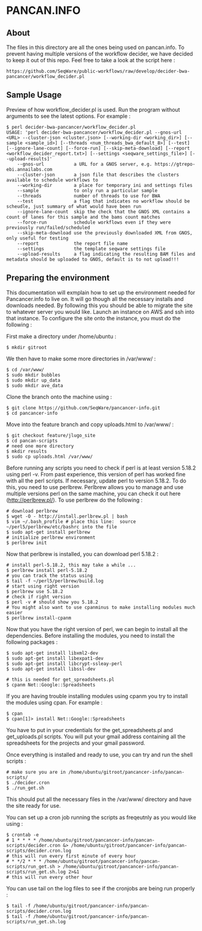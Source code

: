 # PANCAN.INFO

## About
The files in this directory are all the ones being used on pancan.info. To prevent having multiple versions of the workflow decider, we have decided to keep it out of this repo. Feel free to take a look at the script here :
    
    https://github.com/SeqWare/public-workflows/raw/develop/decider-bwa-pancancer/workflow_decider.pl


## Sample Usage
Preview of how workflow_decider.pl is used.
Run the program without arguments to see the latest options. For example :

    $ perl decider-bwa-pancancer/workflow_decider.pl
    USAGE: 'perl decider-bwa-pancancer/workflow_decider.pl --gnos-url <URL> --cluster-json <cluster.json> [--working-dir <working_dir>] [--sample <sample_id>] [--threads <num_threads_bwa_default_8>] [--test] [--ignore-lane-count] [--force-run] [--skip-meta-download] [--report <workflow_decider_report.txt>] [--settings <seqware_settings_file>] [--upload-results]'
    	--gnos-url           a URL for a GNOS server, e.g. https://gtrepo-ebi.annailabs.com
    	--cluster-json       a json file that describes the clusters available to schedule workflows to
    	--working-dir        a place for temporary ini and settings files
    	--sample             to only run a particular sample
    	--threads            number of threads to use for BWA
    	--test               a flag that indicates no workflow should be scheudle, just summary of what would have been run
    	--ignore-lane-count  skip the check that the GNOS XML contains a count of lanes for this sample and the bams count matches
    	--force-run          schedule workflows even if they were previously run/failed/scheduled
    	--skip-meta-download use the previously downloaded XML from GNOS, only useful for testing
    	--report             the report file name
    	--settings           the template seqware settings file
    	--upload-results     a flag indicating the resulting BAM files and metadata should be uploaded to GNOS, default is to not upload!!!

## Preparing the environment
This documentation will exmplain how to set up the environment needed for Pancancer.info to live on. It will go though all the necessary installs and downloads needed. By following this you should be able to migrate the site to whatever server you would like. Launch an instance on AWS and ssh into that instance. To configure the site onto the instance, you must do the following :

First make a directory under /home/ubuntu :
 
    $ mkdir gitroot

We then have to make some more directories in /var/www/ :

    $ cd /var/www/
    $ sudo mkdir bubbles
    $ sudo mkdir up_data
    $ sudo mkdir ave_data

Clone the branch onto the machine using :

    $ git clone https://github.com/SeqWare/pancancer-info.git
    $ cd pancancer-info

Move into the feature branch and copy uploads.html to /var/www/ :

    $ git checkout feature/jlugo_site
    $ cd pancan-scripts
    # need one more directory
    $ mkdir results
    $ sudo cp uploads.html /var/www/

Before running any scripts you need to check if perl is at least version 5.18.2 using perl -v. From past experience, this version of perl has worked fine with all the perl scripts. If necessary, update perl to version 5.18.2. To do this, you need to use perlbrew. Perlbrew allows you to manage and use multiple versions perl on the same machine, you can check it out here (http://perlbrew.pl/). To use perlbrew do the following :

    # download perlbrew
    $ wget -O - http://install.perlbrew.pl | bash
    $ vim ~/.bash_profile # place this line:  source ~/perl5/perlbrew/etc/bashrc into the file
    $ sudo apt-get install perlbrew
    # initialize perlbrew environment
    $ perlbrew init

Now that perlbrew is installed, you can download perl 5.18.2 :

    # install perl-5.18.2, this may take a while ...
    $ perlbrew install perl-5.18.2
    # you can track the status using
    $ tail -f ~/perl5/perlbrew/build.log
    # start using right version 
    $ perlbrew use 5.18.2
    # check if right version 
    $ perl -v # should show you 5.18.2
    # You might also want to use cpanminus to make installing modules much easier
    $ perlbrew install-cpanm

Now that you have the right version of perl, we can begin to install all the dependencies. Before installing the modules, you need to install the following packages :

    $ sudo apt-get install libxml2-dev
    $ sudo apt-get install libexpat1-dev
    $ sudo apt-get install libcrypt-ssleay-perl
    $ sudo apt-get install libssl-dev
    
    # this is needed for get_spreadsheets.pl
    $ cpanm Net::Google::Spreadsheets

If you are having trouble installing modules using cpanm you try to install the modules using cpan. For example :
    
    $ cpan
    $ cpan[1]> install Net::Google::Spreadsheets

You have to put in your credentials for the get_spreadsheets.pl and get_uploads.pl scripts. You will put your gmail address containing all the spreadsheets for the projects and your gmail password.

Once everything is installed and ready to use, you can try and run the shell scripts :

    # make sure you are in /home/ubuntu/gitroot/pancancer-info/pancan-scripts/
    $ ./decider.cron
    $ ./run_get.sh

This should put all the necessary files in the /var/www/ directory and have the site ready for use.

You can set up a cron job running the scripts as freqeutnly as you would like using :

    $ crontab -e
    # 1 * * * * /home/ubuntu/gitroot/pancancer-info/pancan-scripts/decider.cron &> /home/ubuntu/gitroot/pancancer-info/pancan-scripts/decider.cron.log
    # this will run every first minute of every hour
    # * */2 * * * /home/ubuntu/gitroot/pancancer-info/pancan-scripts/run_get.sh > /home/ubuntu/gitroot/pancancer-info/pancan-scripts/run_get.sh.log 2>&1
    # this will run every other hour
    
You can use tail on the log files to see if the cronjobs are being run properly :

    $ tail -f /home/ubuntu/gitroot/pancancer-info/pancan-scripts/decider.cron.log
    $ tail -f /home/ubuntu/gitroot/pancancer-info/pancan-scripts/run_get.sh.log
